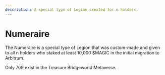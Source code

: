 ```yaml
---
description: A special type of Legion created for n holders.
---
```


# Numeraire

The Numeraire is a special type of Legion that was custom-made and given to all n holders who staked at least 10,000 $MAGIC in the initial migration to Arbitrum.

Only 709 exist in the Treasure Bridgeworld Metaverse.
